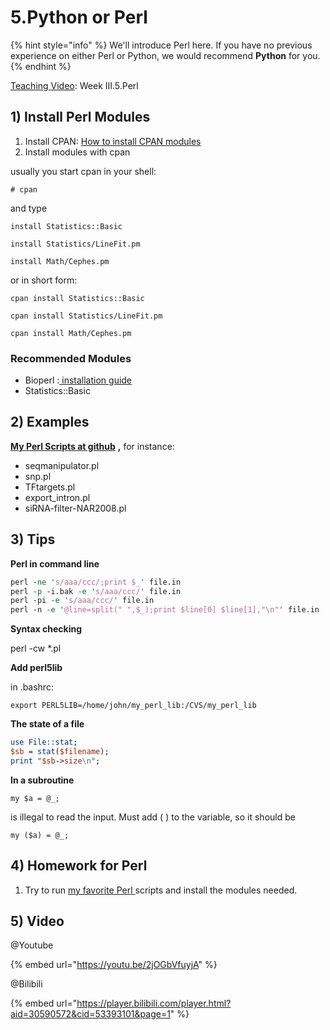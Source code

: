 # 5.Python or Perl

{% hint style="info" %}
We'll introduce Perl here. If you have no previous experience on either Perl or Python, we would recommend **Python** for you.
{% endhint %}



[Teaching Video](../getting-startted.md#learning-materials): Week III.5.Perl

## 1\) Install Perl Modules

1. Install CPAN: [How to install CPAN modules](http://www.cpan.org/modules/INSTALL.html)
2. Install modules with cpan

usually you start cpan in your shell:

`# cpan`

and type

`install Statistics::Basic`

`install Statistics/LineFit.pm`

`install Math/Cephes.pm`

or in short form:

`cpan install Statistics::Basic`

`cpan install Statistics/LineFit.pm`

`cpan install Math/Cephes.pm`

### Recommended Modules

* Bioperl :[ installation guide](http://bioperl.org/INSTALL.html)
* Statistics::Basic

## 2\) Examples

[**My Perl Scripts at github**](https://github.com/urluzhi/scripts/tree/master/MISC_scripts) **,** for instance:

* seqmanipulator.pl
* snp.pl
* TFtargets.pl
* export\_intron.pl
* siRNA-filter-NAR2008.pl

## 3\) Tips

**Perl in command line**

```perl
perl -ne 's/aaa/ccc/;print $_' file.in
perl -p -i.bak -e 's/aaa/ccc/' file.in
perl -pi -e 's/aaa/ccc/' file.in
perl -n -e '@line=split(" ",$_);print $line[0] $line[1],"\n"' file.in
```

**Syntax checking**

perl -cw \*.pl

**Add perl5lib**

in .bashrc:

`export PERL5LIB=/home/john/my_perl_lib:/CVS/my_perl_lib`

**The state of a file**

```perl
use File::stat;
$sb = stat($filename);
print "$sb->size\n";
```

 **In a subroutine** 

`my $a = @_;`

is illegal to read the input. Must add \( \) to the variable, so it should be

`my ($a) = @_;`

## 4\) Homework for Perl

1. Try to run [my favorite Perl ](5.python-or-perl.md#2-examples)scripts and install the modules needed.

## 5\) Video


@Youtube

{% embed url="https://youtu.be/2jOGbVfuyjA" %}

@Bilibili

{% embed url="https://player.bilibili.com/player.html?aid=30590572&cid=53393101&page=1" %}





